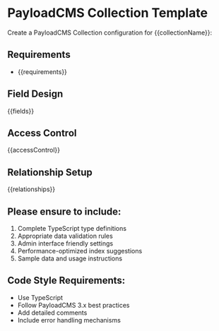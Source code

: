 # PayloadCMS Collection Template

Create a PayloadCMS Collection configuration for {{collectionName}}:

## Requirements
- {{requirements}}

## Field Design
{{fields}}

## Access Control
{{accessControl}}

## Relationship Setup
{{relationships}}

## Please ensure to include:
1. Complete TypeScript type definitions
2. Appropriate data validation rules
3. Admin interface friendly settings
4. Performance-optimized index suggestions
5. Sample data and usage instructions

## Code Style Requirements:
- Use TypeScript
- Follow PayloadCMS 3.x best practices
- Add detailed comments
- Include error handling mechanisms